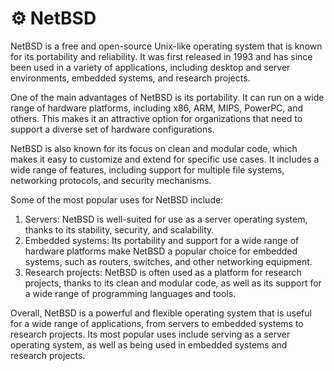 # ⚙ NetBSD

NetBSD is a free and open-source Unix-like operating system that is known for its portability and reliability. It was first released in 1993 and has since been used in a variety of applications, including desktop and server environments, embedded systems, and research projects.

One of the main advantages of NetBSD is its portability. It can run on a wide range of hardware platforms, including x86, ARM, MIPS, PowerPC, and others. This makes it an attractive option for organizations that need to support a diverse set of hardware configurations.

NetBSD is also known for its focus on clean and modular code, which makes it easy to customize and extend for specific use cases. It includes a wide range of features, including support for multiple file systems, networking protocols, and security mechanisms.

Some of the most popular uses for NetBSD include:

1. Servers: NetBSD is well-suited for use as a server operating system, thanks to its stability, security, and scalability.
2. Embedded systems: Its portability and support for a wide range of hardware platforms make NetBSD a popular choice for embedded systems, such as routers, switches, and other networking equipment.
3. Research projects: NetBSD is often used as a platform for research projects, thanks to its clean and modular code, as well as its support for a wide range of programming languages and tools.

Overall, NetBSD is a powerful and flexible operating system that is useful for a wide range of applications, from servers to embedded systems to research projects. Its most popular uses include serving as a server operating system, as well as being used in embedded systems and research projects.
